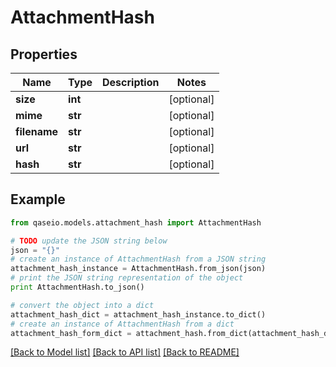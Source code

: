 # AttachmentHash


## Properties

Name | Type | Description | Notes
------------ | ------------- | ------------- | -------------
**size** | **int** |  | [optional] 
**mime** | **str** |  | [optional] 
**filename** | **str** |  | [optional] 
**url** | **str** |  | [optional] 
**hash** | **str** |  | [optional] 

## Example

```python
from qaseio.models.attachment_hash import AttachmentHash

# TODO update the JSON string below
json = "{}"
# create an instance of AttachmentHash from a JSON string
attachment_hash_instance = AttachmentHash.from_json(json)
# print the JSON string representation of the object
print AttachmentHash.to_json()

# convert the object into a dict
attachment_hash_dict = attachment_hash_instance.to_dict()
# create an instance of AttachmentHash from a dict
attachment_hash_form_dict = attachment_hash.from_dict(attachment_hash_dict)
```
[[Back to Model list]](../README.md#documentation-for-models) [[Back to API list]](../README.md#documentation-for-api-endpoints) [[Back to README]](../README.md)


